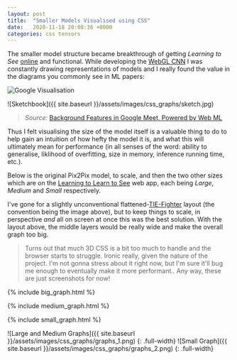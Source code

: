 ```yaml
---
layout: post
title:  "Smaller Models Visualised using CSS"
date:   2020-11-18 20:08:36 +0000
categories: css tensors
---
```


The smaller model structure became breakthrough of getting _Learning to See_ [online][lts] and functional. While developing the [WebGL CNN][webglcnn] I was constantly drawing representations of models and I really found the value in the diagrams you commonly see in ML papers:

![Google Visualisation](https://1.bp.blogspot.com/-sZkqU-oe8Tg/X5s7bLt_7fI/AAAAAAAAGwA/J4gINsbIQO4_ElyD5fMB25awZnFC5yeowCLcBGAsYHQ/s16000/image10%2B%25281%2529.jpg)

![Sketchbook]({{ site.baseurl }}/assets/images/css_graphs/sketch.jpg)

> _Source:_ [Background Features in Google Meet, Powered by Web ML](https://ai.googleblog.com/2020/10/background-features-in-google-meet.html)

Thus I felt visualising the size of the model itself is a valuable thing to do to help gain an intuition of how hefty the model it is, and what this will ultimately mean for performance (in all senses of the word: ability to generalise, liklihood of overfitting, size in memory, inference running time, etc.).

Below is the original Pix2Pix model, to scale, and then the two other sizes which are on the [Learning to Learn to See][lts] web app, each being _Large_, _Medium_ and _Small_ respectively.

I've gone for a slightly unconventional flattened-[TIE-Fighter](https://en.wikipedia.org/wiki/TIE_fighter) layout (the convention being the image above), but to keep things to scale, in perspective _and_ all on screen at once this was the best solution. With the layout above, the middle layers would be really wide and make the overall graph too big.

> Turns out that much 3D CSS is a bit too much to handle and the browser starts to struggle. Ironic really, given the nature of the project. I'm not gonna stress about it right now, but I'm sure it'll bug me enough to eventually make it more performant.. Any way, these are just screenshots for now!

{% include big_graph.html %}

{% include medium_graph.html %}

{% include small_graph.html %}

![Large and Medium Graphs]({{ site.baseurl }}/assets/images/css_graphs/graphs_1.png)
{: .full-width}
![Small Graph]({{ site.baseurl }}/assets/images/css_graphs/graphs_2.png)
{: .full-width}

[lts]: https://learning-to-learn-to-see.netlify.app/
[webglcnn]: https://github.com/joshmurr/cci-webgl-cnn

<script src="{{ site.baseurl }}/assets/js/comp_graph.js"></script>
